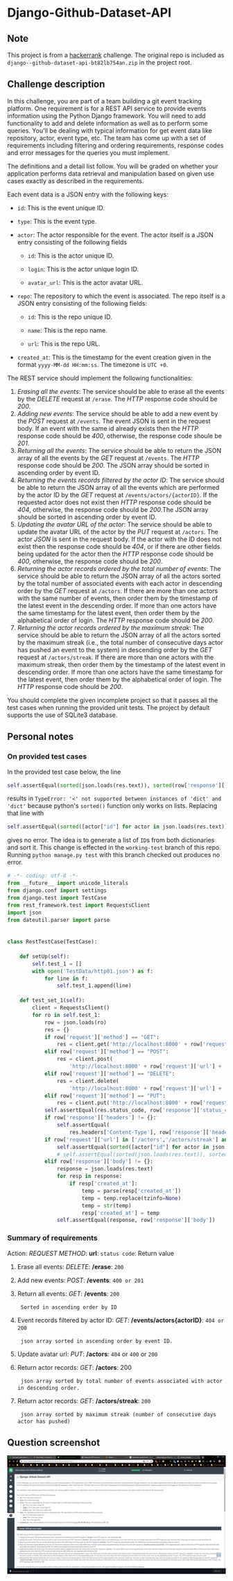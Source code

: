 # Django-Github-Dataset-API

## Note

This project is from a [hackerrank](https://hackerrank.com) challenge. The original repo is included as `django--github-dataset-api-bt82lb754an.zip` in the project root.

## Challenge description

In this challenge, you are part of a team building a git event tracking platform. One requirement is for a REST API service to provide events information using the Python Django framework. You will need to add functionality to add and delete information as well as to perform some queries. You'll be dealing with typical information for get event data like repository, actor, event type, etc. The team has come up with a set of requirements including filtering and ordering requirements, response codes and error messages for the queries you must implement.

The definitions and a detail list follow. You will be graded on whether your application performs data retrieval and manipulation based on given use cases exactly as described in the requirements.

Each event data is a JSON entry with the following keys:

* `id`: This is the event unique ID.
* `type`: This is the event type.
* `actor`: The actor responsible for the event. The actor itself is a JSON entry consisting of the following fields

	* `id`: This is the actor unique ID.

	* `login`: This is the actor unique login ID.

	* `avatar_url`: This is the actor avatar URL.

* `repo`: The repository to which the event is associated. The repo itself is a JSON entry consisting of the following fields:

	* `id`: This is the repo unique ID.

	* `name`: This is the repo name.

	* `url`: This is the repo URL.

* `created_at`: This is the timestamp for the event creation given in the format `yyyy-MM-dd HH:mm:ss`. The timezone is `UTC +0`.

The REST service should implement the following functionalities:

1. *Erasing all the events*: The service should be able to erase all the events by the *DELETE* request at `/erase`. The *HTTP* response code should be *200*.
1. *Adding new events*: The service should be able to add a new event by the *POST* request at `/events`. The event JSON is sent in the request body. If an event with the same id already exists then the *HTTP* response code should be *400*, otherwise, the response code shoule be *201*.
1. *Returning all the events*: The service should be able to return the JSON array of all the events by the *GET* request at `/events`. The *HTTP* response code should be *200*. The JSON array should be sorted in ascending order by event ID.
1. *Returning the events records filtered by the actor ID*: The service should be able to return the JSON array of all the events which are performed by the actor ID by the *GET* request at `/events/actors/{actorID}`. If the requested actor does not exist then *HTTP* response code should be *404*, otherwise, the response code should be *200*.The JSON array should be sorted in ascending order by event ID.
1. *Updating the avatar URL of the actor*: The service should be able to update the avatar URL of the actor by the *PUT* request at `/actors`. The actor *JSON* is sent in the request body. If the actor with the ID does not exist then the response code should be *404*, or if there are other fields being updated for the actor then the *HTTP* response code should be *400*, otherwise, the response code should be *200*.
1. *Returning the actor records ordered by the total number of events*: The service should be able to return the JSON array of all the actors sorted by the total number of associated events with each actor in descending order by the *GET* request at `/actors`. If there are more than one actors with the same number of events, then order them by the timestamp of the latest event in the descending order. If more than one actors have the same timestamp for the latest event, then order them by the alphabetical order of login. The *HTTP* response code should be *200*.
1. *Returning the actor records ordered by the maximum streak*: The service should be able to return the JSON array of all the actors sorted by the maximum streak (i.e., the total number of consecutive days actor has pushed an event to the system) in descending order by the *GET* request at `/actors/streak`. If there are more than one actors with the maximum streak, then order them by the timestamp of the latest event in descending order. If more than one actors have the same timestamp for the latest event, then order them by the alphabetical order of login. The *HTTP* response code should be *200*.

You should complete the given incomplete project so that it passes all the test cases when running the provided unit tests. The project by default supports the use of SQLite3 database.

## Personal notes

### On provided test cases

In the provided test case below, the line

```python
self.assertEqual(sorted(json.loads(res.text)), sorted(row['response']['body']))
```

results in `TypeError: '<' not supported between instances of 'dict' and 'dict'` because python's `sorted()` function only works on lists. Replacing that line with

```python
self.assertEqual(sorted([actor["id"] for actor in json.loads(res.text)]), sorted([actor["id"] for actor in row['response']['body']]))
```

gives no error. The idea is to generate a list of `ID`s from both dictionaries and sort it. This change is effected in the `working-test` branch of this repo. Running `python manage.py test` with this branch checked out produces no error.

```python
# -*- coding: utf-8 -*-
from __future__ import unicode_literals
from django.conf import settings
from django.test import TestCase
from rest_framework.test import RequestsClient
import json
from dateutil.parser import parse


class RestTestCase(TestCase):

    def setUp(self):
        self.test_1 = []
        with open('TestData/http01.json') as f:
            for line in f:
                self.test_1.append(line)

    def test_set_1(self):
        client = RequestsClient()
        for ro in self.test_1:
            row = json.loads(ro)
            res = {}
            if row['request']['method'] == "GET":
                res = client.get('http://localhost:8000' + row['request']['url'] + '/')
            elif row['request']['method'] == "POST":
                res = client.post(
                    'http://localhost:8000' + row['request']['url'] + '/', json=row['request']['body'])
            elif row['request']['method'] == "DELETE":
                res = client.delete(
                    'http://localhost:8000' + row['request']['url'] + '/')
            elif row['request']['method'] == "PUT":
                res = client.put('http://localhost:8000' + row['request']['url'] + '/', json=row['request']['body'])
            self.assertEqual(res.status_code, row['response']['status_code'])
            if row['response']['headers'] != {}:
                self.assertEqual(
                    res.headers['Content-Type'], row['response']['headers']['Content-Type'])
            if row['request']['url'] in ['/actors','/actors/streak'] and row['request']['method'] == 'GET':
                self.assertEqual(sorted([actor["id"] for actor in json.loads(res.text)]), sorted([actor["id"] for actor in row['response']['body']]))
                # self.assertEqual(sorted(json.loads(res.text)), sorted(row['response']['body'])) # original test
            elif row['response']['body'] != {}:
                response = json.loads(res.text)
                for resp in response:
                    if resp['created_at']:
                        temp = parse(resp['created_at'])
                        temp = temp.replace(tzinfo=None)
                        temp = str(temp)
                        resp['created_at'] = temp
                self.assertEqual(response, row['response']['body'])
```

### Summary of requirements

Action: *REQUEST METHOD*: **url**: `status code`: Return value

1. Erase all events: *DELETE*: **/erase**: `200`
1. Add new events: *POST*: **/events**: `400 or 201`
1. Return all events: *GET*: **/events**: `200`

        Sorted in ascending order by ID

1. Event records filtered by actor ID: *GET*: **/events/actors{actorID}**: `404 or 200`

        json array sorted in ascending order by event ID.

1. Update avatar url: *PUT*: **/actors**: `404` or `400` or `200`
1. Return actor records: *GET*: **/actors**: 200

        json array sorted by total number of events associated with actor in descending order.

1. Return actor records: *GET*: **/actors/streak**: `200`

        json array sorted by maximum streak (number of consecutive days actor has pushed)

## Question screenshot

![Question screenshot](Django-Github-Dataset-API.png)
